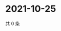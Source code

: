 # 2021-10-25

共 0 条

<!-- BEGIN -->
<!-- 最后更新时间 Mon Oct 25 2021 07:15:28 GMT+0800 (China Standard Time) -->

<!-- END -->
